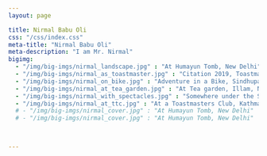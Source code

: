 ```yaml
---
layout: page

title: Nirmal Babu Oli 
css: "/css/index.css"
meta-title: "Nirmal Babu Oli"
meta-description: "I am Mr. Nirmal"
bigimg:
  - "/img/big-imgs/nirmal_landscape.jpg" : "At Humayun Tomb, New Delhi"
  - "/img/big-imgs/nirmal_as_toastmaster.jpg" : "Citation 2019, Toastmasters"
  - "/img/big-imgs/nirmal_on_bike.jpg" : "Adventure in a Bike, Sindhupalchowk, Nepal"
  - "/img/big-imgs/nirmal_at_tea_garden.jpg" : "At Tea garden, Illam, Nepal"
  - "/img/big-imgs/nirmal_with_spectacles.jpg" : "Somewhere under the Sky"
  - "/img/big-imgs/nirmal_at_ttc.jpg" : "At a Toastmasters Club, Kathmandu, Nepal"
  # - "/img/big-imgs/nirmal_cover.jpg" : "At Humayun Tomb, New Delhi"
  # - "/img/big-imgs/nirmal_cover.jpg" : "At Humayun Tomb, New Delhi"

  

---
```


<!-- <div style="text-align:center">
<strong>Quick Links:</strong> &nbsp;&nbsp; 
<a href="http://derekogle.com/fishR/" role="button" class="btn btn-primary">fishR</a> 
<a href="http://derekogle.com/IFAR/" role="button" class="btn btn-primary">IFAR Book</a> 
<a href="http://derekogle.com/NCMTH107/" role="button" class="btn btn-primary">MTH107</a> 
<a href="http://derekogle.com/NCMTH207/" role="button" class="btn btn-primary">MTH207</a> 
<a href="http://derekogle.com/NCGraphing/" role="button" class="btn btn-primary">MTH250</a> 
<a href="http://derekogle.com/NCHighways/" role="button" class="btn btn-primary">Highways</a> 
</div> -->

